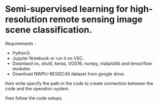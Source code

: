# Semi-supervised learning for high-resolution remote sensing image scene classification.

 Requirements -
 
- Python3.
- Jupyter Notebook or run it on VSC.
- Downlaod os, shutil, keras, VGG16, numpy, matplotlib and tensorflow modules.
- Download NWPU-RESISC45 dataset from google drive.


 then write  specify the path in the code to create connection between the code 
 and the operation system.
 
 then follow the code setups.








